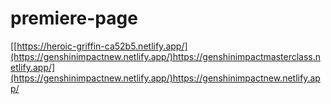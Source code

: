 # premiere-page

[[https://heroic-griffin-ca52b5.netlify.app/](https://genshinimpactnew.netlify.app/)https://genshinimpactmasterclass.netlify.app/](https://genshinimpactnew.netlify.app/)https://genshinimpactnew.netlify.app/

